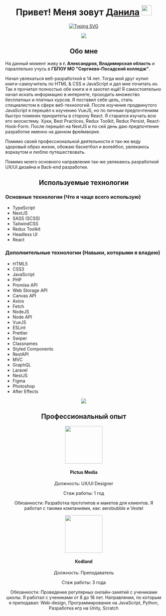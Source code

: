 <h1 align="center">Привет! Меня зовут <a href="https://vk.com/shotmeow" target="_blank">Данила</a> 
<img src="https://github.com/blackcater/blackcater/raw/main/images/Hi.gif" height="32"/></h1>
<p align="center"><a href="https://git.io/typing-svg"><img src="https://readme-typing-svg.herokuapp.com?font=Montserrat&pause=1000&color=27A6EB&center=true&vCenter=true&width=435&lines=UX%2FUI+Designer;Front-end+Developer;Web+Technology+Teacher" alt="Typing SVG" /></a></p>
<div align="center">
  <img src="https://github-readme-stats.vercel.app/api?username=shotmeow">
</div>

<h2 align="center">Обо мне</h2>
<p>
  На данный момент живу в <strong>г. Александров, Владимирская область</strong> и параллельно учусь в <strong>ГБПОУ МО "Сергиево-Посадский колледж"</strong>.
</p>
<p>
  Начал увлекаться веб-разработкой в 14 лет. Тогда мой друг купил книги-самоучитель по HTML & CSS и JavaScript и дал мне почитать их. Так я прочитал полностью обе книги и я захотел ещё! Я самостоятельно начал искать информацию в интернете, проходить множество бесплатных и платных курсов. Я поставил себе цель, стать специалистом в сфере веб-технологий. После изучения продвинутого JavaScript я перешёл к изучению VueJS, но по личным предпочтениям быстро поменях приоритеты в сторону React. Я старался изучать всю его экосистему. Хуки, Best Practices, Redux Toolkit, Redux Persist, React-Hook-Form. После перешёл на NextJS и по сей день даю предпочтение разработке именно на данном фреймворке.
</p>

<p>
  Помимо своей профессиональной деятельности я так-же веду здоровый образ жизни, обожаю баскетбол и волейбол, увлекаюсь воркаутом и люблю путешествовать.
</p>

<p>Помимо моего основного направления так-же увлекаюсь разработкой UX/UI дизайна и Back-end разработки.</p>

<h2 align="center">Используемые технологии</h2>
<h3>Основные технологии (Что я чаще всего использую)</h3>
<ul>
  <li>TypeScript</li>
  <li>NextJS</li>
  <li>SASS (SCSS)</li>
  <li>TailwindCSS</li>
  <li>Redux Toolkit</li>
  <li>Headless UI</li>
  <li>React</li>
</ul>
<h3>Дополнительные технологии (Навыки, которыми я владею)</h3>
<ul>
  <li>HTML5</li>
  <li>CSS3</li>
  <li>JavaScript</li>
  <li>PHP</li>
  <li>Promise API</li>
  <li>Web Storage API</li>
  <li>Canvas API</li>
  <li>Axios</li>
  <li>Fetch</li>
  <li>NodeJS</li>
  <li>Node API</li>
  <li>VueJS</li>
  <li>ESLint</li>
  <li>Prettier</li>
  <li>Swiper</li>
  <li>Classnames</li>
  <li>Styled Components</li>
  <li>RestAPI</li>
  <li>MVC</li>
  <li>GraphQL</li>
  <li>Laravel</li>
  <li>NestJS</li>
  <li>Figma</li>
  <li>Photoshop</li>
  <li>After Effects</li>
</ul>
<div align="center"><img src="https://github-readme-stats.vercel.app/api/top-langs/?username=shotmeow&layout=compact"></div>

<h2 align="center">Профессиональный опыт</h2>

  <div>
    <div align="center">
      <img width="120px" height="120px" src="https://sun9-80.userapi.com/impf/c858424/v858424347/aa826/2WX_OspnJAE.jpg?size=2000x2000&quality=96&sign=8c523a8d81c177a9e04b347468d8fdd0&type=album" >
      <h4>Pictus Media</h4>
      <p>Должность: UX/UI Designer</p>
      <p>Стаж работы: 1 год</p>
      <p>Обязанности: Разработка прототипов и макетов для клиентов. Я работал с такими компаниями, как: aerobubble и Vestel</p>
    </div>
  
  <div align="center">
      <img width="120px" height="120px" src="https://i.otzovik.com/objects/b/1540000/1532038.png" >
      <h4>Kodland</h4>
      <p>Должность: Преподаватель</p>
      <p>Стаж работы: 3 года</p>
      <p>Обязанности: Проведение регулярных онлайн-занятий с учениками школы. Я работал с учениками от 8 до 18 лет. 
        Направления, по которым я преподавал: Web-design, Программирование на JavaScript, Python, Разработка игр на Unity, Scratch</p>
    </div>
  </div>

